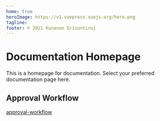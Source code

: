 ```yaml
---
home: true
heroImage: https://v1.vuepress.vuejs.org/hero.png
tagline: 
footer: © 2021 Kunanon Srisuntiroj
---
```

# Documentation Homepage
This is a homepage for documentation. Select your preferred documentation page here.

## Approval Workflow
[approval-workflow](approval-workflow)
